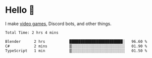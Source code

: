 <div align="left">
  <h1>Hello 👋</h1>

  <p>I make <a href="https://devbeef.com">video games</a>, Discord bots, and other things.</p>
</div>

<!--START_SECTION:waka-->

```txt
Total Time: 2 hrs 4 mins

Blender      2 hrs           ████████████████████████░   96.60 %
C#           2 mins          ▒░░░░░░░░░░░░░░░░░░░░░░░░   01.90 %
TypeScript   1 min           ▒░░░░░░░░░░░░░░░░░░░░░░░░   01.50 %
```

<!--END_SECTION:waka-->

